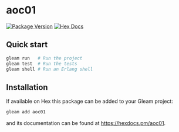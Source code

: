 # aoc01

[![Package Version](https://img.shields.io/hexpm/v/aoc01)](https://hex.pm/packages/aoc01)
[![Hex Docs](https://img.shields.io/badge/hex-docs-ffaff3)](https://hexdocs.pm/aoc01/)

## Quick start

```sh
gleam run   # Run the project
gleam test  # Run the tests
gleam shell # Run an Erlang shell
```

## Installation

If available on Hex this package can be added to your Gleam project:

```sh
gleam add aoc01
```

and its documentation can be found at <https://hexdocs.pm/aoc01>.
